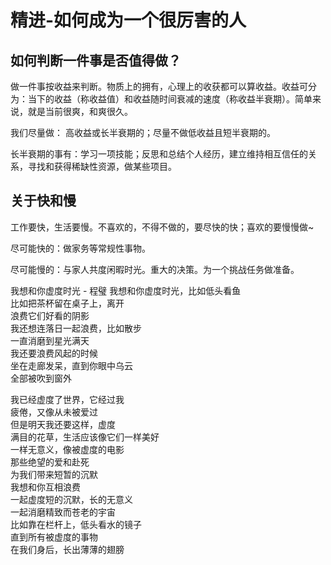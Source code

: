 # 精进-如何成为一个很厉害的人
## 如何判断一件事是否值得做？
做一件事按收益来判断。物质上的拥有，心理上的收获都可以算收益。收益可分为：当下的收益（称收益值）和收益随时间衰减的速度（称收益半衰期）。简单来说，就是当前很爽，和爽很久。

我们尽量做： 高收益或长半衰期的；尽量不做低收益且短半衰期的。

长半衰期的事有：学习一项技能；反思和总结个人经历，建立维持相互信任的关系，寻找和获得稀缺性资源，做某些项目。

## 关于快和慢
工作要快，生活要慢。不喜欢的，不得不做的，要尽快的快；喜欢的要慢慢做~ 

尽可能快的：做家务等常规性事物。

尽可能慢的：与家人共度闲暇时光。重大的决策。为一个挑战任务做准备。

我想和你虚度时光 - 程璧
我想和你虚度时光，比如低头看鱼  
比如把茶杯留在桌子上，离开  
浪费它们好看的阴影  
我还想连落日一起浪费，比如散步  
一直消磨到星光满天  
我还要浪费风起的时候  
坐在走廊发呆，直到你眼中乌云  
全部被吹到窗外  

我已经虚度了世界，它经过我  
疲倦，又像从未被爱过  
但是明天我还要这样，虚度  
满目的花草，生活应该像它们一样美好  
一样无意义，像被虚度的电影  
那些绝望的爱和赴死  
为我们带来短暂的沉默  
我想和你互相浪费  
一起虚度短的沉默，长的无意义  
一起消磨精致而苍老的宇宙  
比如靠在栏杆上，低头看水的镜子  
直到所有被虚度的事物  
在我们身后，长出薄薄的翅膀  

